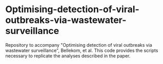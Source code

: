 # Optimising-detection-of-viral-outbreaks-via-wastewater-surveillance
Repository to accompany "Optimising detection of viral outbreaks via wastewater surveillance", Bellekom, et al. This code provides the scripts necessary to replicate the analyses described in the paper.
